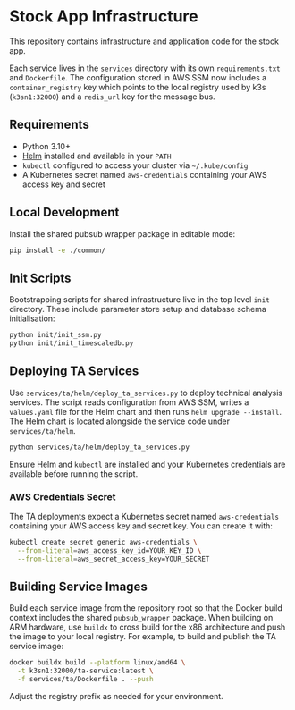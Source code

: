 # Stock App Infrastructure

This repository contains infrastructure and application code for the stock app.

Each service lives in the `services` directory with its own `requirements.txt` and `Dockerfile`.
The configuration stored in AWS SSM now includes a `container_registry` key which points to the local registry used by k3s (`k3sn1:32000`) and a `redis_url` key for the message bus.
## Requirements

- Python 3.10+
- [Helm](https://helm.sh/) installed and available in your `PATH`
- `kubectl` configured to access your cluster via `~/.kube/config`
- A Kubernetes secret named `aws-credentials` containing your AWS access key and secret

## Local Development

Install the shared pubsub wrapper package in editable mode:

```bash
pip install -e ./common/
```

## Init Scripts

Bootstrapping scripts for shared infrastructure live in the top level
`init` directory. These include parameter store setup and database schema
initialisation:

```bash
python init/init_ssm.py
python init/init_timescaledb.py
```

## Deploying TA Services

Use `services/ta/helm/deploy_ta_services.py` to deploy technical analysis services.
The script reads configuration from AWS SSM, writes a `values.yaml` file for the
Helm chart and then runs `helm upgrade --install`.
The Helm chart is located alongside the service code under `services/ta/helm`.

```bash
python services/ta/helm/deploy_ta_services.py
```

Ensure Helm and `kubectl` are installed and your Kubernetes credentials are
available before running the script.

### AWS Credentials Secret

The TA deployments expect a Kubernetes secret named `aws-credentials` containing
your AWS access key and secret key. You can create it with:

```bash
kubectl create secret generic aws-credentials \
  --from-literal=aws_access_key_id=YOUR_KEY_ID \
  --from-literal=aws_secret_access_key=YOUR_SECRET
```

## Building Service Images

Build each service image from the repository root so that the Docker build
context includes the shared `pubsub_wrapper` package. When building on ARM hardware,
use `buildx` to cross build for the x86 architecture and push the image to your
local registry. For example, to build and publish the TA service image:

```bash
docker buildx build --platform linux/amd64 \
  -t k3sn1:32000/ta-service:latest \
  -f services/ta/Dockerfile . --push
```

Adjust the registry prefix as needed for your environment.
